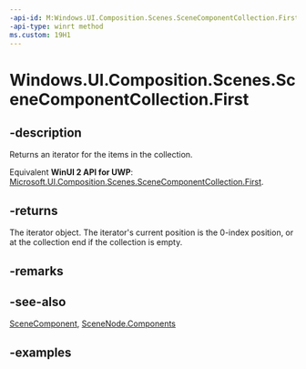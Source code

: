 ```yaml
---
-api-id: M:Windows.UI.Composition.Scenes.SceneComponentCollection.First
-api-type: winrt method
ms.custom: 19H1
---
```


<!-- Method syntax.
public IIterator<SceneComponent> SceneComponentCollection.First()
-->

# Windows.UI.Composition.Scenes.SceneComponentCollection.First

## -description

Returns an iterator for the items in the collection.

Equivalent **WinUI 2 API for UWP**: [Microsoft.UI.Composition.Scenes.SceneComponentCollection.First](/windows/winui/api/microsoft.ui.composition.scenes.scenecomponentcollection.first).

## -returns

The iterator object. The iterator's current position is the 0-index position, or at the collection end if the collection is empty.

## -remarks

## -see-also

[SceneComponent](scenecomponent.md), [SceneNode.Components](scenenode_components.md)

## -examples

